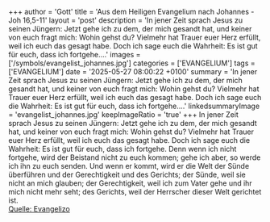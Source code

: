 +++
author = 'Gott'
title = 'Aus dem Heiligen Evangelium nach Johannes - Joh 16,5-11'
layout = 'post'
description = 'In jener Zeit sprach Jesus zu seinen Jüngern: Jetzt gehe ich zu dem, der mich gesandt hat, und keiner von euch fragt mich: Wohin gehst du? Vielmehr hat Trauer euer Herz erfüllt, weil ich euch das gesagt habe. Doch ich sage euch die Wahrheit: Es ist gut für euch, dass ich fortgehe....'
images = ['/symbols/evangelist_johannes.jpg']
categories = ['EVANGELIUM']
tags = ['EVANGELIUM']
date = '2025-05-27 08:00:22 +0100'
summary = 'In jener Zeit sprach Jesus zu seinen Jüngern: Jetzt gehe ich zu dem, der mich gesandt hat, und keiner von euch fragt mich: Wohin gehst du? Vielmehr hat Trauer euer Herz erfüllt, weil ich euch das gesagt habe. Doch ich sage euch die Wahrheit: Es ist gut für euch, dass ich fortgehe....'
linkedsummaryImage = 'evangelist_johannes.jpg'
keepImageRatio = 'true'
+++
In jener Zeit sprach Jesus zu seinen Jüngern: Jetzt gehe ich zu dem, der mich gesandt hat, und keiner von euch fragt mich: Wohin gehst du?
Vielmehr hat Trauer euer Herz erfüllt, weil ich euch das gesagt habe.
Doch ich sage euch die Wahrheit: Es ist gut für euch, dass ich fortgehe.<!--more--> Denn wenn ich nicht fortgehe, wird der Beistand nicht zu euch kommen; gehe ich aber, so werde ich ihn zu euch senden.
Und wenn er kommt, wird er die Welt der Sünde überführen und der Gerechtigkeit und des Gerichts;
der Sünde, weil sie nicht an mich glauben;
der Gerechtigkeit, weil ich zum Vater gehe und ihr mich nicht mehr seht;
des Gerichts, weil der Herrscher dieser Welt gerichtet ist.<br> [Quelle: Evangelizo](https://evangeliumtagfuertag.org/DE/gospel)